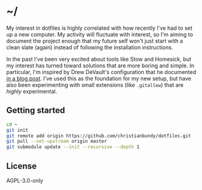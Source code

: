 # ~/

My interest in dotfiles is highly correlated with how recently I've had
to set up a new computer. My activity will fluctuate with interest, so
I'm aiming to document the project enough that my future self won't just
start with a clean slate (again) instead of following the installation
instructions.

In the past I've been very excited about tools like Stow and Homesick,
but my interest has turned toward solutions that are more boring and
simple. In particular, I'm inspired by Drew DeVault's configuration that
he documented [in a blog post][0]. I've used this as the foundation for
my new setup, but have also been experimenting with small extensions 
(like `.gitallow`) that are *highly* experimental.

## Getting started

```sh
cd ~
git init
git remote add origin https://github.com/christianbundy/dotfiles.git
git pull --set-upstream origin master
git submodule update --init --recursive --depth 1 
```

## License

AGPL-3.0-only

[0]: https://drewdevault.com/2019/12/30/dotfiles.html
